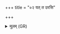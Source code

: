 +++
title = "०२ यत् त उरसि"

+++
<details><summary>मूलम् (GR)</summary>

यत् त उरसि दौर्भाग्यं +++(Bhatt. yat te)+++  
पार्श्वयो स्तनयोर् हितम् । +++(Bhatt. pārśvayoḥ)+++  
(…) ॥ +++(see 16.147.1cd)+++
</details>